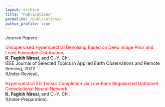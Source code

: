 ```yaml
---
layout: archive
title: "Publications"
permalink: /publications/
author_profile: true
---
```


*Journal Papers:*

<font color='red'>Unsupervised Hyperspectral Denoising Based on Deep Image Prior and Least Favorable Distribution,</font>\
**K. Faghih Niresi**, and C.‑Y. Chi, \
IEEE Journal of Selected Topics in Applied Earth Observations and Remote Sensing, 2022 \
(Under‑Review).


<font color='red'>Hyperspectral 3D Tensor Completion via Low‑Rank Regularized Untrained Convolutional Neural Network, </font>\
**K. Faghih Niresi**, and C.‑Y. Chi,\
(Under‑Preparation).

